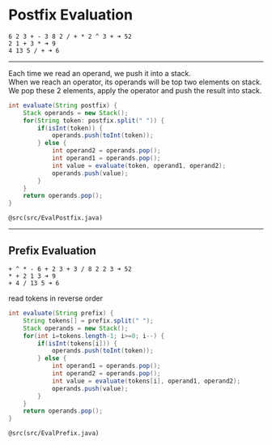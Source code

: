 # Postfix Evaluation

```
6 2 3 + - 3 8 2 / + * 2 ^ 3 + ➜ 52
2 1 + 3 * ➜ 9
4 13 5 / + ➜ 6
```

---

Each time we read an operand, we push it into a stack.  
When we reach an operator, its operands will be top two elements on stack.  
We pop these 2 elements, apply the operator and push the result into stack.

```java
int evaluate(String postfix) {
    Stack operands = new Stack();
    for(String token: postfix.split(" ")) {
        if(isInt(token)) {
            operands.push(toInt(token));
        } else {
            int operand2 = operands.pop();
            int operand1 = operands.pop();
            int value = evaluate(token, operand1, operand2);
            operands.push(value);
        }
    }
    return operands.pop();
}
```

`@src(src/EvalPostfix.java)`

---

## Prefix Evaluation

```
+ ^ * - 6 + 2 3 + 3 / 8 2 2 3 ➜ 52
* + 2 1 3 ➜ 9
+ 4 / 13 5 ➜ 6
```

read tokens in reverse order

```java
int evaluate(String prefix) {
    String tokens[] = prefix.split(" ");
    Stack operands = new Stack();
    for(int i=tokens.length-1; i>=0; i--) {
        if(isInt(tokens[i])) {
            operands.push(toInt(token));
        } else {
            int operand1 = operands.pop();
            int operand2 = operands.pop();
            int value = evaluate(tokens[i], operand1, operand2);
            operands.push(value);
        }
    }
    return operands.pop();
}
```

`@src(src/EvalPrefix.java)`